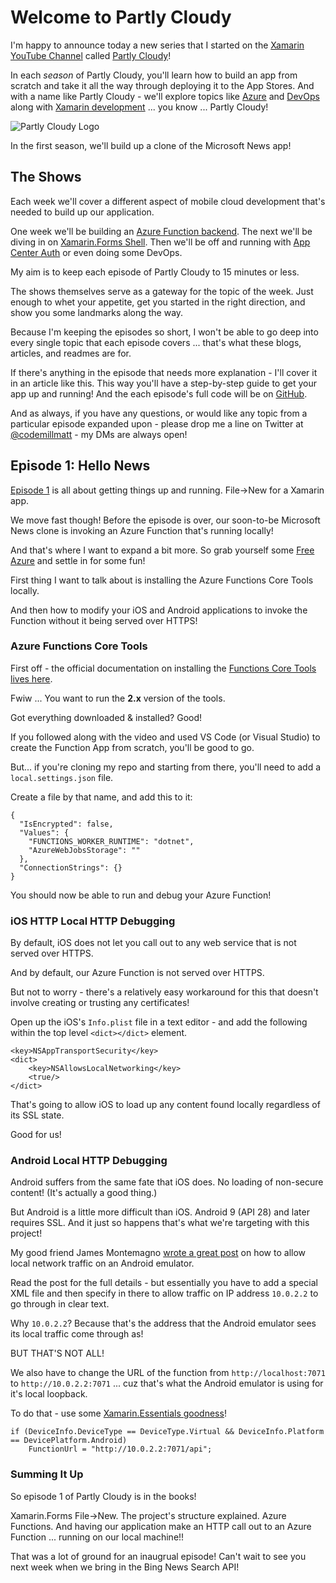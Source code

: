 # Welcome to Partly Cloudy

I'm happy to announce today a new series that I started on the [Xamarin YouTube Channel](https://www.youtube.com/user/XamarinVideos) called [Partly Cloudy](https://www.youtube.com/watch?v=PAVb73wD4TY&list=PLM75ZaNQS_FYeMHheKdscYMxRVqVtPeto)!

In each _season_ of Partly Cloudy, you'll learn how to build an app from scratch and take it all the way through deploying it to the App Stores. And with a name like Partly Cloudy - we'll explore topics like [Azure](https://azure.microsoft.com/free?WT.mc_id=partlycloudy-github-masoucou) and [DevOps](https://azure.microsoft.com/services/devops?WT.mc_id=partlycloudy-github-masoucou) along with [Xamarin development](https://docs.microsoft.com/xamarin/?WT.mc_id=partlycloudy-github-masoucou) ... you know ... Partly Cloudy!

![Partly Cloudy Logo](https://res.cloudinary.com/code-mill-technologies-inc/image/upload/bo_1px_solid_rgb:000000,c_scale,h_600,r_20/v1571192518/PC-Header_busw9j.jpg)

In the first season, we'll build up a clone of the Microsoft News app!

## The Shows

Each week we'll cover a different aspect of mobile cloud development that's needed to build up our application.

One week we'll be building an [Azure Function backend](https://docs.microsoft.com/azure/azure-functions/?WT.mc_id=partlycloudy-github-masoucou). The next we'll be diving in on [Xamarin.Forms Shell](https://docs.microsoft.com/xamarin/xamarin-forms/app-fundamentals/shell/?WT.mc_id=partlycloudy-github-masoucou). Then we'll be off and running with [App Center Auth](https://docs.microsoft.com/appcenter/auth/?WT.mc_id=partlycloudy-github-masoucou) or even doing some DevOps.

My aim is to keep each episode of Partly Cloudy to 15 minutes or less. 

The shows themselves serve as a gateway for the topic of the week. Just enough to whet your appetite, get you started in the right direction, and show you some landmarks along the way.

Because I'm keeping the episodes so short, I won't be able to go deep into every single topic that each episode covers ... that's what these blogs, articles, and readmes are for.

If there's anything in the episode that needs more explanation - I'll cover it in an article like this. This way you'll have a step-by-step guide to get your app up and running! And the each episode's full code will be on [GitHub](https://github.com/codemillmatt/partly-newsy-s1e1).

And as always, if you have any questions, or would like any topic from a particular episode expanded upon - please drop me a line on Twitter at [@codemillmatt](https://twitter.com/codemillmatt) - my DMs are always open!

## Episode 1: Hello News

[Episode 1](https://channel9.msdn.com/partly-cloudy/Hello-News-Intro-project-structure-and-HTTP-requests?WT.mc_id=partlycloudy-github-masoucou) is all about getting things up and running. File->New for a Xamarin app.

We move fast though! Before the episode is over, our soon-to-be Microsoft News clone is invoking an Azure Function that's running locally!

And that's where I want to expand a bit more. So grab yourself some [Free Azure](https://azure.microsoft.com/free?WT.mc_id=partlycloudy-github-masoucou) and settle in for some fun!

First thing I want to talk about is installing the Azure Functions Core Tools locally.

And then how to modify your iOS and Android applications to invoke the Function without it being served over HTTPS!

### Azure Functions Core Tools

First off - the official documentation on installing the [Functions Core Tools lives here](https://docs.microsoft.com/azure/azure-functions/functions-run-local?WT.mc_id=partlycloudy-github-masoucou).

Fwiw ... You want to run the **2.x** version of the tools.

Got everything downloaded & installed? Good!

If you followed along with the video and used VS Code (or Visual Studio) to create the Function App from scratch, you'll be good to go.

But... if you're cloning my repo and starting from there, you'll need to add a `local.settings.json` file.

Create a file by that name, and add this to it:

```language-json
{
  "IsEncrypted": false,
  "Values": {
    "FUNCTIONS_WORKER_RUNTIME": "dotnet",
    "AzureWebJobsStorage": ""
  },
  "ConnectionStrings": {}
}
```

You should now be able to run and debug your Azure Function!

### iOS HTTP Local HTTP Debugging

By default, iOS does not let you call out to any web service that is not served over HTTPS.

And by default, our Azure Function is not served over HTTPS.

But not to worry - there's a relatively easy workaround for this that doesn't involve creating or trusting any certificates!

Open up the iOS's `Info.plist` file in a text editor - and add the following within the top level `<dict></dict>` element.

```language-xml
<key>NSAppTransportSecurity</key>
<dict>
    <key>NSAllowsLocalNetworking</key>
    <true/>
</dict>
```

That's going to allow iOS to load up any content found locally regardless of its SSL state.
    
Good for us!

### Android Local HTTP Debugging

Android suffers from the same fate that iOS does. No loading of non-secure content! (It's actually a good thing.)

But Android is a little more difficult than iOS. Android 9 (API 28) and later requires SSL. And it just so happens that's what we're targeting with this project!

My good friend James Montemagno [wrote a great post](https://devblogs.microsoft.com/xamarin/cleartext-http-android-network-security/?WT.mc_id=partlycloudy-github-masoucou) on how to allow local network traffic on an Android emulator.

Read the post for the full details - but essentially you have to add a special XML file and then specify in there to allow traffic on IP address `10.0.2.2` to go through in clear text.

Why `10.0.2.2`? Because that's the address that the Android emulator sees its local traffic come through as!

BUT THAT'S NOT ALL!

We also have to change the URL of the function from `http://localhost:7071` to `http://10.0.2.2:7071` ... cuz that's what the Android emulator is using for it's local loopback.

To do that - use some [Xamarin.Essentials goodness](https://docs.microsoft.com/xamarin/essentials/device-information?WT.mc_id=partlycloudy-github-masoucou)!

```language-csharp
if (DeviceInfo.DeviceType == DeviceType.Virtual && DeviceInfo.Platform == DevicePlatform.Android)
    FunctionUrl = "http://10.0.2.2:7071/api";
```

### Summing It Up

So episode 1 of Partly Cloudy is in the books!

Xamarin.Forms File->New. The project's structure explained. Azure Functions. And having our application make an HTTP call out to an Azure Function ... running on our local machine!!

That was a lot of ground for an inaugrual episode! Can't wait to see you next week when we bring in the Bing News Search API!

